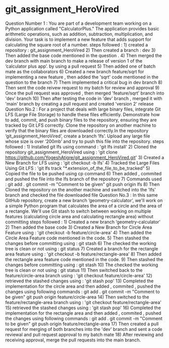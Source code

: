 # git_assignment_HeroVired
Question Number 1 : You are part of a development team working on a Python application called "CalculatorPlus." The application provides basic arithmetic operations, such as addition, subtraction, multiplication, and division. Your task is to implement a new feature that adds support for calculating the square root of a number.
steps followed : 1) created a repository : git_assignment_HeroVired
                 2) Then created a branch : dev 
                 3) Then added the base code mentioned in the question .
                 4) Then merged the dev branch with main branch to make a release of version 1 of the ‘calculator plus app’. by using a pull request
                 5) Then added one of batch mate as the collaborators
                 6) Created a new branch feature/sqrt for implementing a new feature , then added the 'sqrt' code mentioned in the question to the branch 
                 7) Them implemented a critical bug in dev branch
                 8) Then sent the code reivew request to my batch for review and approval
                 9) Once the pull request was approved , then merged 'feature/sqrt' branch into 'dev' branch 
                10) Then after testing the code in 'dev' branch , merged it with 'main' branch by creating a pull request and created 'version 2' release
Question No.2 : For a project that deals with large binary files, integrate Git LFS (Large File Storage) to handle these files efficiently. Demonstrate how to add, commit, and push binary files to the repository, ensuring they are tracked by Git LFS correctly. Clone the repository on another machine to verify that the binary files are downloaded correctly.In the repository ‘git_assignment_HeroVired’, create a branch ‘lfs’. Upload any large file whose size is over ‘200mb’ and try to push this file into the repository.
steps followed : 1) Installed git lfs using command : 'git lfs install'
                 2) Cloned the repository git_assignment_HeroVired using :  'git clone https://github.com/YogeshAtigre/git_assignment_HeroVired.git'
                 3) Created a New Branch for LFS using : 'git checkout -b lfs'
                 4) Tracked the Large Files Using Git LFS : 'git lfs track "*.extension_of_the_file_to_be_tracked"
                 5) Copied the file to be pushed using cp command 
                 6) Then added , commited and pushed the file into the lfs branch of the repository 
                 7) Commands used : git add .
                                    git commit -m "Comment to be given" 
                                    git push origin lfs 
                8) Then Cloned the repository on the another machine and switched into the 'lfs' branch and checked the file downloaded file 
Question No.3 : In this same GitHub repository, create a new branch ‘geometry-calculator’, we'll work on a simple Python program that calculates the area of a circle and the area of a rectangle. We'll use Git stash to switch between working on multiple features (calculating circle area and calculating rectangle area) without committing
steps followed : 1) Created a new branch ‘geometry-calculator'
                 2) Then added the base code 
                 3) Created a New Branch for Circle Area Feature using : 'git checkout -b feature/circle-area'
                 4) Then added the Circle Area Feature code mentioned in the code.
                 5) Then stashed the changes before committing using : git stash
                 6) The checked the working tree is clean or not using : git status
                 7) Created a branch for the rectangle area feature using : 'git checkout -b feature/rectangle-area'
                 8) Then added the  rectangle area feature code mentioned in the code.
                 9) Then stashed the changes before committing using : git stash
                 10) The checked the working tree is clean or not using : git status
                 11) Then switched back to the feature/circle-area branch using : 'git checkout feature/circle-area'
                 12) retrieved the stashed changes using : 'git stash pop'
                 13) Completed the implementation for the circle area and then added , commited , pushed the changes using following commands :
                      git add .
                      git commit -m "Comment to be given"
                      git push origin feature/circle-area
                14) Then switched to the feature/rectangle-area branch using : 'git checkout feature/rectangle-area'
                15) retrieved the stashed changes using : 'git stash pop'
                16) Completed the implementation for the rectangle area and then added , commited , pushed the changes using following commands :
                      git add .
                      git commit -m "Comment to be given"
                      git push origin feature/rectangle-area
                17) Then created a pull request for merging of both branches into the 'dev' branch and sent a code reviewal and pull request approval to my batch mate 
                18) After reviewing and receiving approval, merge the pull requests into the main branch.

